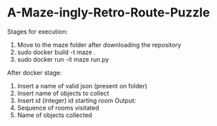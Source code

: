 # A-Maze-ingly-Retro-Route-Puzzle
Stages for execution:
1. Move to the maze folder after downloading the repository
2. sudo docker build -t maze .
3. sudo docker run -it maze run.py

After docker stage:
1. Insert a name of valid json (present on folder)
2. Insert name of objects to collect
3. Insert id (integer) id starting room
Output:
1. Sequence of rooms visitated 
2. Name of objects collected
